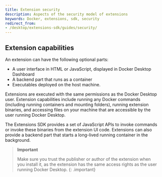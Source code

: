 ```yaml
---
title: Extension security
description: Aspects of the security model of extensions
keywords: Docker, extensions, sdk, security
redirect_from:
- /desktop/extensions-sdk/guides/security/
---
```


## Extension capabilities

An extension can have the following optional parts: 
* A user interface in HTML or JavaScript, displayed in Docker Desktop Dashboard
* A backend part that runs as a container
* Executables deployed on the host machine.

Extensions are executed with the same permissions as the Docker Desktop user. Extension capabilities include running any Docker commands (including running containers and mounting folders), running extension binaries, and accessing files on your machine that are accessible by the user running Docker Desktop.

The Extensions SDK provides a set of JavaScript APIs to invoke commands or invoke these binaries from the extension UI code. Extensions can also provide a backend part that starts a long-lived running container in the background.

> **Important**
>
> Make sure you trust the publisher or author of the extension when you install it, as the extension has the same access rights as the user running Docker Desktop.
{: .important}

